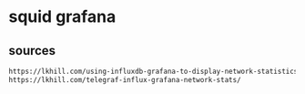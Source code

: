 # squid grafana

## sources

```txt
https://lkhill.com/using-influxdb-grafana-to-display-network-statistics/
https://lkhill.com/telegraf-influx-grafana-network-stats/
```
